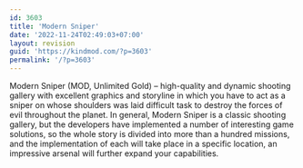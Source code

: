 ```yaml
---
id: 3603
title: 'Modern Sniper'
date: '2022-11-24T02:49:03+07:00'
layout: revision
guid: 'https://kindmod.com/?p=3603'
permalink: '/?p=3603'
---
```


Modern Sniper (MOD, Unlimited Gold) – high-quality and dynamic shooting gallery with excellent graphics and storyline in which you have to act as a sniper on whose shoulders was laid difficult task to destroy the forces of evil throughout the planet. In general, Modern Sniper is a classic shooting gallery, but the developers have implemented a number of interesting game solutions, so the whole story is divided into more than a hundred missions, and the implementation of each will take place in a specific location, an impressive arsenal will further expand your capabilities.